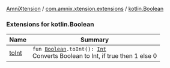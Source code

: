 [AmniXtension](../../index.md) / [com.amnix.xtension.extensions](../index.md) / [kotlin.Boolean](./index.md)

### Extensions for kotlin.Boolean

| Name | Summary |
|---|---|
| [toInt](to-int.md) | `fun `[`Boolean`](https://kotlinlang.org/api/latest/jvm/stdlib/kotlin/-boolean/index.html)`.toInt(): `[`Int`](https://kotlinlang.org/api/latest/jvm/stdlib/kotlin/-int/index.html)<br>Converts Boolean to Int, if true then 1 else 0 |
